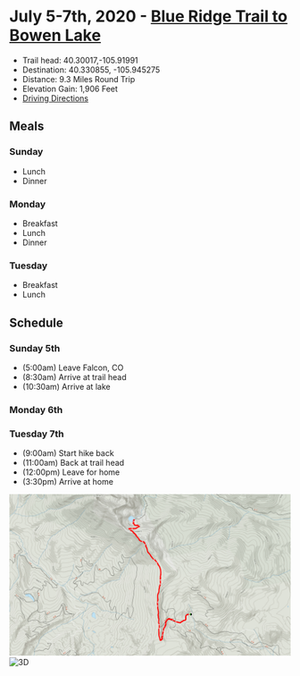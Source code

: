 # July 5-7th, 2020 - [Blue Ridge Trail to Bowen Lake](https://www.alltrails.com/trail/us/colorado/blue-ridge-trail-to-bowen-lake--2)
- Trail head: 40.30017,-105.91991
- Destination: 40.330855, -105.945275
- Distance: 9.3 Miles Round Trip
- Elevation Gain: 1,906 Feet
- [Driving Directions](https://www.google.com/maps/dir/Falcon,+El+Paso+County,+CO/40.30017,-105.91991/@39.6924383,-106.0515612,217380m/data=!3m2!1e3!4b1!4m12!4m11!1m5!1m1!1s0x871333c80a0d9aa9:0x490cfece10bcb684!2m2!1d-104.6009415!2d38.9383017!1m0!2m3!6e0!7e2!8j1593925200)

## Meals

### Sunday
- Lunch
- Dinner

### Monday
- Breakfast
- Lunch
- Dinner

### Tuesday
- Breakfast
- Lunch

## Schedule

### Sunday 5th
- (5:00am) Leave Falcon, CO
- (8:30am) Arrive at trail head
- (10:30am) Arrive at lake

### Monday 6th

### Tuesday 7th
- (9:00am) Start hike back
- (11:00am) Back at trail head
- (12:00pm) Leave for home
- (3:30pm) Arrive at home

![TOPO](./TOPO.png)
![3D](./3D.png)
